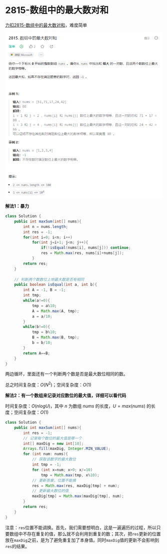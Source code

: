 # 2815-数组中的最大数对和

[力扣2815-数组中的最大数对和](https://leetcode.cn/problems/max-pair-sum-in-an-array/description/)，难度简单

![image-20230818173809236](https://raw.githubusercontent.com/lqyspace/mypic/master/PicBed/202308181738323.png)

**解法1：暴力**

```java
class Solution {
    public int maxSum(int[] nums){
        int n = nums.length;
        int res = -1;
        for(int i=0; i<n; i++)
            for(int j=i+1; j<n; j++){
                if(!isEqual(nums[i], nums[j])) continue;
                res = Math.max(res, nums[i]+nums[j]);
            }
        return res;
    }
    
    // 判断两个数数位上地最大数是否有相同
    public boolean isEqual(int a, int b){
        int A = -1, B = -1;
        int tmp;
        while(a!=0){
            tmp = a%10;
            A = Math.max(A, tmp);
            a = a/10;
        }
        while(b!=0){
            tmp = b%10;
            B = Math.max(B, tmp);
            b = b/10;
        }
        return A==B;        
    }
}
```

两边循环，里面还有一个判断两个数是否是最大数位相同的数。

总之时间复杂度：$O(N^2)$；空间复杂度：$O(1)$



**解法2：有一个数组来记录对应数位的最大值，详细可以看代码**

时间复杂度：$O(nlogU)$，其中 $n$ 为数组 $nums$ 的长度，$U=max(nums)$ 的长度；空间复杂度：$O(1)$

```java
class Solution {
    public int maxSum(int[] nums){
        int res = -1;
        // 记录每个数位的最大值是哪一个
        int[] maxDig = new int[10];
        Arrays.fill(maxDig, Integer.MIN_VALUE);
        for (int num: nums){
            // 获取该数字的最大数位
            int tmp = -1;
            for (int x=num; x>0; x/=10)
                tmp = Math.max(tmp, x%10);
            // 更新答案，位置不能换
            res = Math.max(res, maxDig[tmp] + num);
            // 更新最大数位的值
            maxDig[tmp] = Math.max(maxDig[tmp], num);
        }
        return res;        
    }
}
```

注意：`res`位置不能调换。首先，我们需要想明白，这是一遍遍历的过程，所以只要数组中不存在重复的值，那么就不会利用到重复的数；其次，把`res`更新的位置放在`maxDig`之前，是为了避免重复加了本身值。同时`maxDig`值的更新不会影响到`res`的结果。
